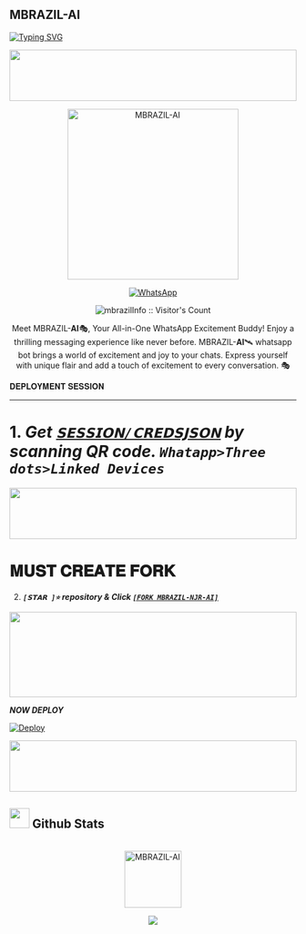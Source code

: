 
## MBRAZIL-AI


[![Typing SVG](https://readme-typing-svg.herokuapp.com?font=Neuton&size=25&color=30FF40&background=000000&center=true&vCenter=true&width=1000&height=60&lines=Hello+World%2C+I'm+MBRAZIL-𝐀𝐈+🪩;𝐈𝐓'𝐒+𝐍𝐎𝐓+𝐉𝐔𝐒𝐓+𝐁𝐎𝐓+𝐁𝐑𝐎+🎭☠️;𝐈𝐓'𝐒+𝐀+𝐁𝐑𝐀𝐍𝐃+🔥;𝗥𝗘𝗦𝗣𝗘𝗖𝗧+MBRAZIL-𝗔𝗜+🕸️;𝐆𝐈𝐕𝐄+𝐀+𝐒𝐓𝐀𝐑+𝐁𝐑𝐔𝐇+🎭)](https://git.io/typing-svg)




<img src="https://i.imgur.com/dBaSKWF.gif" height="90" width="100%">
<p align="center">

   <a href="https://youtube.com/c/SuhailTechInfo">
    <img alt="MBRAZIL-AI" height="300" src="https://files.catbox.moe/09deys.jpg">
  </a>
</p>
  
   
<p align="center">

  <a aria-label="WHATSAPP ME" href="https://wa.me/+255676787885" target="_blank">
    <img alt="WhatsApp" src="https://img.shields.io/badge/FOR 𝐇𝐄𝐋𝐏 𝐂𝐎𝐍𝐓𝐀𝐂𝐓 𝐎𝐖𝐍𝐄𝐑🎭-25D366?style=for-the-badge&logo=WhatsApp&logoColor=blue" />
  </a>
 




 <p align="center"><img src="https://profile-counter.glitch.me/{MBRAZIL-𝐀𝐈🛸}/count.svg" alt="mbrazilInfo :: Visitor's Count" old_src="https://profile-counter.glitch.me/{mbrazilInfo}/count.svg" /></p>


  <p align="center"> Meet MBRAZIL-𝐀𝐈🎭, Your All-in-One WhatsApp Excitement Buddy! Enjoy a thrilling messaging experience like never before. MBRAZIL-𝐀𝐈🛰️ whatsapp bot brings a world of excitement and joy to your chats. Express yourself with unique flair and add a touch of excitement to every conversation. 🎭</p
  
  
 

 
# 𝐃𝐄𝐏𝐋𝐎𝐘𝐌𝐄𝐍𝐓 𝐒𝐄𝐒𝐒𝐈𝐎𝐍
---
# 1. ***Get [`𝗦𝗘𝗦𝗦𝗜𝗢𝗡/𝗖𝗥𝗘𝗗𝗦𝗝𝗦𝗢𝗡`](https://tyrax-session-2.onrender.com/pair)  by scanning QR code. `Whatapp>Three dots>Linked Devices`***

<img src="https://i.imgur.com/dBaSKWF.gif" height="90" width="100%">

# 𝐌𝐔𝐒𝐓 𝐂𝐑𝐄𝐀𝐓𝐄 𝐅𝐎𝐑𝐊 

2.  ***`[𝗦𝗧𝗔𝗥 ]⭐` repository & Click [`[FORK MBRAZIL-NJR-AI]`](https://github.com/neymarjrjr/MBRAZIL-NJR-AI/fork)***

<img src="https://i.imgur.com/dBaSKWF.gif" height="150" width="100%">


*****NOW DEPLOY*****

[![Deploy](https://www.herokucdn.com/deploy/button.svg)](https://heroku.com/deploy?template=https://github.com/neymarjrjr/MBRAZIL-NJR-AI)
  


<img src="https://i.imgur.com/dBaSKWF.gif" height="90" width="100%">

## <img src="https://media.giphy.com/media/iY8CRBdQXODJSCERIr/giphy.gif" width="35"><b> Github Stats </b>
<br>
<div align="center">

<img alt="MBRAZIL-AI" height="100" src="https://i.imgur.com/Et0jQQl.jpeg">

  <p align="center"><img src="https://img.shields.io/badge/DEVELOPED%20BY -MBRAZIL-green?colorA=%23ff0000&colorB=%23017e40&style=flat-square">  
